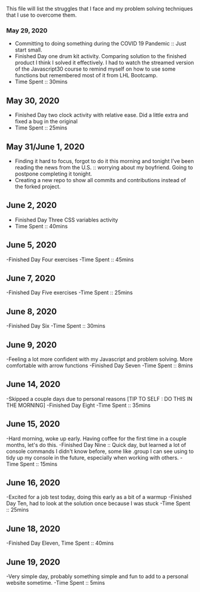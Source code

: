 This file will list the struggles that I face and my problem solving techniques that I use to overcome them.

### May 29, 2020
 - Committing to doing something during the COVID 19 Pandemic :: Just start small.
 - Finished Day one drum kit activity. Comparing solution to the finished product I think I solved it effectively. I had to watch the streamed version of the Javascript30 course to remind myself on how to use some functions but remembered most of it from LHL Bootcamp. 
 - Time Spent :: 30mins

 ## May 30, 2020
  - Finished Day two clock activity with relative ease. Did a little extra and fixed a bug in the original
  - Time Spent :: 25mins

## May 31/June 1, 2020
  - Finding it hard to focus, forgot to do it this morning and tonight I've been reading the news from the U.S. :: worrying about my boyfriend. Going to postpone completing it tonight.
  - Creating a new repo to show all commits and contributions instead of the forked project.
## June 2, 2020
  - Finished Day Three CSS variables activity
  - Time Spent :: 40mins
## June 5, 2020
  -Finished Day Four exercises
  -Time Spent :: 45mins
## June 7, 2020
  -Finished Day Five exercises
  -Time Spent :: 25mins
## June 8, 2020
  -Finished Day Six
  -Time Spent :: 30mins
## June 9, 2020
  -Feeling a lot more confident with my Javascript and problem solving. More comfortable with arrow functions
  -Finished Day Seven
  -Time Spent :: 8mins
## June 14, 2020
  -Skipped a couple days due to personal reasons [TIP TO SELF : DO THIS IN THE MORNING]
  -Finished Day Eight
  -Time Spent :: 35mins
## June 15, 2020
  -Hard morning, woke up early. Having coffee for the first time in a couple months, let's do this.
  -Finished Day Nine :: Quick day, but learned a lot of console commands I didn't know before, some like .group I can see using to tidy up my console in the future, especially when working with others.
  -Time Spent :: 15mins
## June 16, 2020
  -Excited for a job test today, doing this early as a bit of a warmup
  -Finished Day Ten, had to look at the solution once because I was stuck
  -Time Spent :: 25mins
## June 18, 2020
  -Finished Day Eleven, Time Spent :: 40mins
## June 19, 2020
  -Very simple day, probably something simple and fun to add to a personal website sometime.
  -Time Spent :: 5mins

